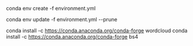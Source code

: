 conda env create -f environment.yml

conda env update -f environment.yml  --prune

conda install -c https://conda.anaconda.org/conda-forge wordcloud
conda install -c https://conda.anaconda.org/conda-forge bs4

